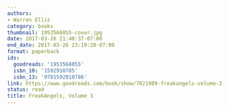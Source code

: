 ```yaml
---
authors:
- Warren Ellis
category: books
thumbnail: 1953568055-cover.jpg
date: 2017-03-26 21:40:37-07:00
end_date: 2017-03-26 23:19:20-07:00
format: paperback
ids:
  goodreads: '1953568055'
  isbn_10: '1592910785'
  isbn_13: '9781592910786'
link: https://www.goodreads.com/book/show/7021989-freakangels-volume-3
status: read
title: FreakAngels, Volume 3
---
```

